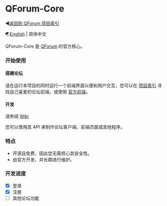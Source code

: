 # QForum-Core

◀[返回到 QForum 项目索引](https://github.com/JackuXL/QForum)

🌏[English](https://github.com/JackuXL/QForum-Core/) | 简体中文

QForum-Core 是 [QForum](https://github.com/JackuXL/QForum) 的官方核心。

### 开始使用

#### 搭建论坛

请在运行本项目的同时运行一个前端界面以便和用户交互，您可以在 [项目索引](https://github.com/JackuXL/QForum) 寻找自己喜爱的论坛前端，或使用 [官方前端](https://github.com/JackuXL/QForum-MaterialTheme)。

#### 开发

请参阅 [Wiki](https://github.com/JackuXL/QForum-Core/wiki/%E5%BC%80%E6%94%BE%E6%8E%A5%E5%8F%A3-API)

您可以使用其 API 来制作论坛客户端、前端页面或其他程序。

### 特点

- 开源且免费，因此您无需担心其安全性。
- 由官方开发，并长期进行维护。

### 开发进度

- [x] 登录
- [x] 注册
- [ ] 其他论坛功能
